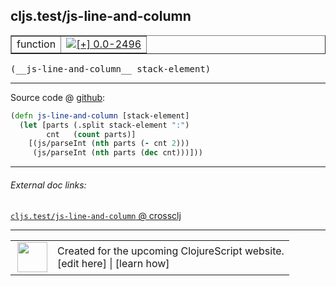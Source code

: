## cljs.test/js-line-and-column



 <table border="1">
<tr>
<td>function</td>
<td><a href="https://github.com/cljsinfo/cljs-api-docs/tree/0.0-2496"><img valign="middle" alt="[+] 0.0-2496" title="Added in 0.0-2496" src="https://img.shields.io/badge/+-0.0--2496-lightgrey.svg"></a> </td>
</tr>
</table>


 <samp>
(__js-line-and-column__ stack-element)<br>
</samp>

---







Source code @ [github](https://github.com/clojure/clojurescript/blob/r3165/src/cljs/cljs/test.cljs#L347-L351):

```clj
(defn js-line-and-column [stack-element]
  (let [parts (.split stack-element ":")
        cnt   (count parts)]
    [(js/parseInt (nth parts (- cnt 2)))
     (js/parseInt (nth parts (dec cnt)))]))
```

<!--
Repo - tag - source tree - lines:

 <pre>
clojurescript @ r3165
└── src
    └── cljs
        └── cljs
            └── <ins>[test.cljs:347-351](https://github.com/clojure/clojurescript/blob/r3165/src/cljs/cljs/test.cljs#L347-L351)</ins>
</pre>

-->

---



###### External doc links:

[`cljs.test/js-line-and-column` @ crossclj](http://crossclj.info/fun/cljs.test.cljs/js-line-and-column.html)<br>

---

 <table>
<tr><td>
<img valign="middle" align="right" width="48px" src="http://i.imgur.com/Hi20huC.png">
</td><td>
Created for the upcoming ClojureScript website.<br>
[edit here] | [learn how]
</td></tr></table>

[edit here]:https://github.com/cljsinfo/cljs-api-docs/blob/master/cljsdoc/cljs.test/js-line-and-column.cljsdoc
[learn how]:https://github.com/cljsinfo/cljs-api-docs/wiki/cljsdoc-files

<!--

This information was too distracting to show to readers, but I'll leave it
commented here since it is helpful to:

- pretty-print the data used to generate this document
- and show how to retrieve that data



The API data for this symbol:

```clj
{:ns "cljs.test",
 :name "js-line-and-column",
 :type "function",
 :signature ["[stack-element]"],
 :source {:code "(defn js-line-and-column [stack-element]\n  (let [parts (.split stack-element \":\")\n        cnt   (count parts)]\n    [(js/parseInt (nth parts (- cnt 2)))\n     (js/parseInt (nth parts (dec cnt)))]))",
          :title "Source code",
          :repo "clojurescript",
          :tag "r3165",
          :filename "src/cljs/cljs/test.cljs",
          :lines [347 351]},
 :full-name "cljs.test/js-line-and-column",
 :full-name-encode "cljs.test/js-line-and-column",
 :history [["+" "0.0-2496"]]}

```

Retrieve the API data for this symbol:

```clj
;; from Clojure REPL
(require '[clojure.edn :as edn])
(-> (slurp "https://raw.githubusercontent.com/cljsinfo/cljs-api-docs/catalog/cljs-api.edn")
    (edn/read-string)
    (get-in [:symbols "cljs.test/js-line-and-column"]))
```

-->
